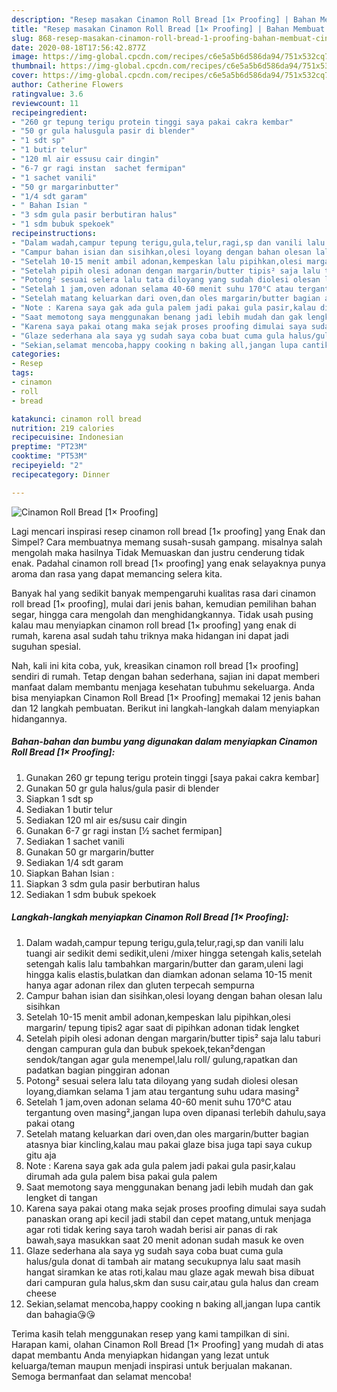 ```yaml
---
description: "Resep masakan Cinamon Roll Bread [1× Proofing] | Bahan Membuat Cinamon Roll Bread [1× Proofing] Yang Sempurna"
title: "Resep masakan Cinamon Roll Bread [1× Proofing] | Bahan Membuat Cinamon Roll Bread [1× Proofing] Yang Sempurna"
slug: 868-resep-masakan-cinamon-roll-bread-1-proofing-bahan-membuat-cinamon-roll-bread-1-proofing-yang-sempurna
date: 2020-08-18T17:56:42.877Z
image: https://img-global.cpcdn.com/recipes/c6e5a5b6d586da94/751x532cq70/cinamon-roll-bread-1x-proofing-foto-resep-utama.jpg
thumbnail: https://img-global.cpcdn.com/recipes/c6e5a5b6d586da94/751x532cq70/cinamon-roll-bread-1x-proofing-foto-resep-utama.jpg
cover: https://img-global.cpcdn.com/recipes/c6e5a5b6d586da94/751x532cq70/cinamon-roll-bread-1x-proofing-foto-resep-utama.jpg
author: Catherine Flowers
ratingvalue: 3.6
reviewcount: 11
recipeingredient:
- "260 gr tepung terigu protein tinggi saya pakai cakra kembar"
- "50 gr gula halusgula pasir di blender"
- "1 sdt sp"
- "1 butir telur"
- "120 ml air essusu cair dingin"
- "6-7 gr ragi instan  sachet fermipan"
- "1 sachet vanili"
- "50 gr margarinbutter"
- "1/4 sdt garam"
- " Bahan Isian "
- "3 sdm gula pasir berbutiran halus"
- "1 sdm bubuk spekoek"
recipeinstructions:
- "Dalam wadah,campur tepung terigu,gula,telur,ragi,sp dan vanili lalu tuangi air sedikit demi sedikit,uleni /mixer hingga setengah kalis,setelah setengah kalis lalu tambahkan margarin/butter dan garam,uleni lagi hingga kalis elastis,bulatkan dan diamkan adonan selama 10-15 menit hanya agar adonan rilex dan gluten terpecah sempurna"
- "Campur bahan isian dan sisihkan,olesi loyang dengan bahan olesan lalu sisihkan"
- "Setelah 10-15 menit ambil adonan,kempeskan lalu pipihkan,olesi margarin/ tepung tipis2 agar saat di pipihkan adonan tidak lengket"
- "Setelah pipih olesi adonan dengan margarin/butter tipis² saja lalu taburi dengan campuran gula dan bubuk spekoek,tekan²dengan sendok/tangan agar gula menempel,lalu roll/ gulung,rapatkan dan padatkan bagian pinggiran adonan"
- "Potong² sesuai selera lalu tata diloyang yang sudah diolesi olesan loyang,diamkan selama 1 jam atau tergantung suhu udara masing²"
- "Setelah 1 jam,oven adonan selama 40-60 menit suhu 170°C atau tergantung oven masing²,jangan lupa oven dipanasi terlebih dahulu,saya pakai otang"
- "Setelah matang keluarkan dari oven,dan oles margarin/butter bagian atasnya biar kincling,kalau mau pakai glaze bisa juga tapi saya cukup gitu aja"
- "Note : Karena saya gak ada gula palem jadi pakai gula pasir,kalau dirumah ada gula palem bisa pakai gula palem"
- "Saat memotong saya menggunakan benang jadi lebih mudah dan gak lengket di tangan"
- "Karena saya pakai otang maka sejak proses proofing dimulai saya sudah panaskan orang api kecil jadi stabil dan cepet matang,untuk menjaga agar roti tidak kering saya taroh wadah berisi air panas di rak bawah,saya masukkan saat 20 menit adonan sudah masuk ke oven"
- "Glaze sederhana ala saya yg sudah saya coba buat cuma gula halus/gula donat di tambah air matang secukupnya lalu saat masih hangat siramkan ke atas roti,kalau mau glaze agak mewah bisa dibuat dari campuran gula halus,skm dan susu cair,atau gula halus dan cream cheese"
- "Sekian,selamat mencoba,happy cooking n baking all,jangan lupa cantik dan bahagia😘😘"
categories:
- Resep
tags:
- cinamon
- roll
- bread

katakunci: cinamon roll bread 
nutrition: 219 calories
recipecuisine: Indonesian
preptime: "PT23M"
cooktime: "PT53M"
recipeyield: "2"
recipecategory: Dinner

---
```



![Cinamon Roll Bread [1× Proofing]](https://img-global.cpcdn.com/recipes/c6e5a5b6d586da94/751x532cq70/cinamon-roll-bread-1x-proofing-foto-resep-utama.jpg)

Lagi mencari inspirasi resep cinamon roll bread [1× proofing] yang Enak dan Simpel? Cara membuatnya memang susah-susah gampang. misalnya salah mengolah maka hasilnya Tidak Memuaskan dan justru cenderung tidak enak. Padahal cinamon roll bread [1× proofing] yang enak selayaknya punya aroma dan rasa yang dapat memancing selera kita.

Banyak hal yang sedikit banyak mempengaruhi kualitas rasa dari cinamon roll bread [1× proofing], mulai dari jenis bahan, kemudian pemilihan bahan segar, hingga cara mengolah dan menghidangkannya. Tidak usah pusing kalau mau menyiapkan cinamon roll bread [1× proofing] yang enak di rumah, karena asal sudah tahu triknya maka hidangan ini dapat jadi suguhan spesial.




Nah, kali ini kita coba, yuk, kreasikan cinamon roll bread [1× proofing] sendiri di rumah. Tetap dengan bahan sederhana, sajian ini dapat memberi manfaat dalam membantu menjaga kesehatan tubuhmu sekeluarga. Anda bisa menyiapkan Cinamon Roll Bread [1× Proofing] memakai 12 jenis bahan dan 12 langkah pembuatan. Berikut ini langkah-langkah dalam menyiapkan hidangannya.

<!--inarticleads1-->

##### Bahan-bahan dan bumbu yang digunakan dalam menyiapkan Cinamon Roll Bread [1× Proofing]:

1. Gunakan 260 gr tepung terigu protein tinggi [saya pakai cakra kembar]
1. Gunakan 50 gr gula halus/gula pasir di blender
1. Siapkan 1 sdt sp
1. Sediakan 1 butir telur
1. Sediakan 120 ml air es/susu cair dingin
1. Gunakan 6-7 gr ragi instan [½ sachet fermipan]
1. Sediakan 1 sachet vanili
1. Gunakan 50 gr margarin/butter
1. Sediakan 1/4 sdt garam
1. Siapkan  Bahan Isian :
1. Siapkan 3 sdm gula pasir berbutiran halus
1. Sediakan 1 sdm bubuk spekoek




<!--inarticleads2-->

##### Langkah-langkah menyiapkan Cinamon Roll Bread [1× Proofing]:

1. Dalam wadah,campur tepung terigu,gula,telur,ragi,sp dan vanili lalu tuangi air sedikit demi sedikit,uleni /mixer hingga setengah kalis,setelah setengah kalis lalu tambahkan margarin/butter dan garam,uleni lagi hingga kalis elastis,bulatkan dan diamkan adonan selama 10-15 menit hanya agar adonan rilex dan gluten terpecah sempurna
1. Campur bahan isian dan sisihkan,olesi loyang dengan bahan olesan lalu sisihkan
1. Setelah 10-15 menit ambil adonan,kempeskan lalu pipihkan,olesi margarin/ tepung tipis2 agar saat di pipihkan adonan tidak lengket
1. Setelah pipih olesi adonan dengan margarin/butter tipis² saja lalu taburi dengan campuran gula dan bubuk spekoek,tekan²dengan sendok/tangan agar gula menempel,lalu roll/ gulung,rapatkan dan padatkan bagian pinggiran adonan
1. Potong² sesuai selera lalu tata diloyang yang sudah diolesi olesan loyang,diamkan selama 1 jam atau tergantung suhu udara masing²
1. Setelah 1 jam,oven adonan selama 40-60 menit suhu 170°C atau tergantung oven masing²,jangan lupa oven dipanasi terlebih dahulu,saya pakai otang
1. Setelah matang keluarkan dari oven,dan oles margarin/butter bagian atasnya biar kincling,kalau mau pakai glaze bisa juga tapi saya cukup gitu aja
1. Note : Karena saya gak ada gula palem jadi pakai gula pasir,kalau dirumah ada gula palem bisa pakai gula palem
1. Saat memotong saya menggunakan benang jadi lebih mudah dan gak lengket di tangan
1. Karena saya pakai otang maka sejak proses proofing dimulai saya sudah panaskan orang api kecil jadi stabil dan cepet matang,untuk menjaga agar roti tidak kering saya taroh wadah berisi air panas di rak bawah,saya masukkan saat 20 menit adonan sudah masuk ke oven
1. Glaze sederhana ala saya yg sudah saya coba buat cuma gula halus/gula donat di tambah air matang secukupnya lalu saat masih hangat siramkan ke atas roti,kalau mau glaze agak mewah bisa dibuat dari campuran gula halus,skm dan susu cair,atau gula halus dan cream cheese
1. Sekian,selamat mencoba,happy cooking n baking all,jangan lupa cantik dan bahagia😘😘




Terima kasih telah menggunakan resep yang kami tampilkan di sini. Harapan kami, olahan Cinamon Roll Bread [1× Proofing] yang mudah di atas dapat membantu Anda menyiapkan hidangan yang lezat untuk keluarga/teman maupun menjadi inspirasi untuk berjualan makanan. Semoga bermanfaat dan selamat mencoba!
